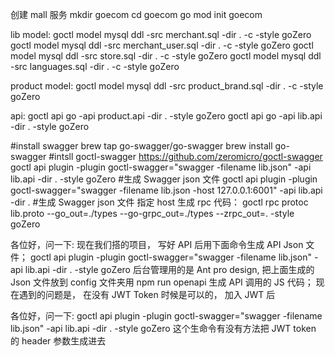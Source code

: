 创建 mall 服务
mkdir goecom
cd goecom
go mod init goecom

lib model:
goctl model mysql ddl -src merchant.sql -dir . -c -style goZero
goctl model mysql ddl -src merchant_user.sql -dir . -c -style goZero
goctl model mysql ddl -src store.sql -dir . -c -style goZero
goctl model mysql ddl -src languages.sql -dir . -c -style goZero

product model:
goctl model mysql ddl -src product_brand.sql -dir . -c -style goZero

api:
goctl api go -api product.api -dir . -style goZero
goctl api go -api lib.api -dir . -style goZero

#install swagger
brew tap go-swagger/go-swagger
brew install go-swagger
#intsll goctl-swagger
https://github.com/zeromicro/goctl-swagger
goctl api plugin -plugin goctl-swagger="swagger -filename lib.json" -api lib.api -dir . -style goZero #生成 Swagger json 文件
goctl api plugin -plugin goctl-swagger="swagger -filename lib.json -host 127.0.0.1:6001" -api lib.api -dir . #生成 Swagger json 文件 指定 host
生成 rpc 代码：
goctl rpc protoc lib.proto --go_out=./types --go-grpc_out=./types --zrpc_out=. -style goZero

各位好，问一下:
现在我们搭的项目， 写好 API 后用下面命令生成 API Json 文件；
goctl api plugin -plugin goctl-swagger="swagger -filename lib.json" -api lib.api -dir . -style goZero
后台管理用的是 Ant pro design, 把上面生成的 Json 文件放到 config 文件夹用 npm run openapi 生成 API 调用的 JS 代码；
现在遇到的问题是， 在没有 JWT Token 时候是可以的， 加入 JWT 后

各位好，问一下:
goctl api plugin -plugin goctl-swagger="swagger -filename lib.json" -api lib.api -dir . -style goZero
这个生命令有没有方法把 JWT token 的 header 参数生成进去
